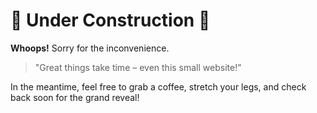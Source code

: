 # 🚧 Under Construction 🚧

**Whoops!** Sorry for the inconvenience.

> "Great things take time – even this small website!"  


In the meantime, feel free to grab a coffee, stretch your legs, and check back soon for the grand reveal!



<!-- # About Me-->

<!--![My Photo](img/me.jpg)-->

<!-- Hello! I'm **Your Name**, a passionate Data Scientist with expertise in machine learning, data analytics, and visualization. Welcome to my personal webpage where I share my work, publications, and interests. -->
